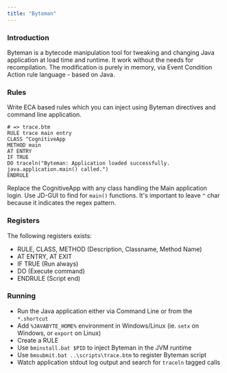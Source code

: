 ```yaml
---
title: "Byteman"
---
```


### Introduction

Byteman is a bytecode manipulation tool for tweaking and changing Java
application at load time and runtime. It work without the needs for
recompilation. The modification is purely in memory, via Event Condition Action
rule language - based on Java.

### Rules

Write ECA based rules which you can inject using Byteman directives and command
line application.

```
# => trace.btm
RULE trace main entry
CLASS ^CognitiveApp
METHOD main
AT ENTRY
IF TRUE
DO traceln("Byteman: Application loaded successfully. java.application.main() called.")
ENDRULE
```

Replace the CognitiveApp with any class handling the Main application login. Use JD-GUI to find for `main()` functions. It's important to leave `^` char because it indicates the regex pattern.


### Registers

The following registers exists:

* RULE, CLASS, METHOD (Description, Classname, Method Name)
* AT ENTRY, AT EXIT
* IF TRUE (Run always)
* DO (Execute command)
* ENDRULE (Script end)

### Running

* Run the Java application either via Command Line or from the `*.shortcut`
* Add `%JAVABYTE_HOME%` environment in Windows/Linux (ie. `setx` on Windows, or `export` on Linux)
* Create a RULE
* Use `bminstall.bat $PID` to inject Byteman in the JVM runtime
* Use `bmsubmit.bat ..\scripts\trace.btm` to register Byteman script
* Watch application stdout log output and search for `traceln` tagged calls
